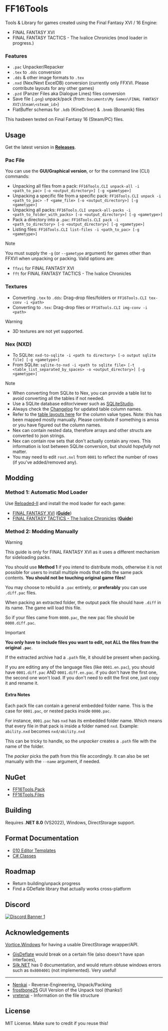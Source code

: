 # FF16Tools

Tools & Library for games created using the Final Fantasy XVI / 16 Engine:

* FINAL FANTASY XVI
* FINAL FANTASY TACTICS - The Ivalice Chronicles (mod loader in progress.)

### Features

* `.pac` Unpacker/Repacker
* `.tex` to `.dds` conversion
* `.dds` & other image formats to `.tex`
* `.nxd` (Nex/Next ExcelDB) conversion (currently only FFXVI. Please contribute layouts for any other games)
* `.pzd` (Panzer Files aka Dialogue Lines) files conversion
* Save file (`.png`) unpack/pack (from: `Documents\My Games\FINAL FANTASY XVI\Steam\<steam_id>`)
* FlatBuffer schemas for `.kdb` (KineDriver) & `.bnmb` (Bonamik) files

This hasbeen tested on Final Fantasy 16 (Steam/PC) files.

## Usage

Get the latest version in [**Releases**](https://github.com/Nenkai/FF16Pack/releases).

### Pac File
You can use the **GUI/Graphical version**, or for the command line (CLI) commands:

* Unpacking all files from a pack: `FF16Tools.CLI unpack-all -i <path_to_pac> [-o <output_directory>] [-g <gametype>]`
* Unpacking a specific file from a specific pack: `FF16Tools.CLI unpack -i <path_to_pac> -f <game_file> [-o <output_directory>] [-g <gametype>]`
* Unpacking all packs: `FF16Tools.CLI unpack-all-packs -i <path_to_folder_with_packs> [-o <output_directory>] [-g <gametype>]`
* Pack a directory into a `.pac`: `FF16Tools.CLI pack -i <path_to_directory> [-o <output_directory>] [-g <gametype>]`
* Listing files: `FF16Tools.CLI list-files -i <path_to_pac> [-g <gametype>]`

> [!NOTE]
> You must supply the `-g` (or `--gametype` argument) for games other than FFXVI when unpacking or packing. Valid options are:
> * `ffxvi` for FINAL FANTASY XVI
> * `fft` for FINAL FANTASY TACTICS - The Ivalice Chronicles


### Textures
* Converting `.tex` to `.dds`: Drag-drop files/folders or `FF16Tools.CLI tex-conv -i <path>`
* Converting to `.tex`: Drag-drop files or `FF16Tools.CLI img-conv -i <path>`

> [!WARNING]  
> * 3D textures are not yet supported.

### Nex (NXD)

* To SQLite: `nxd-to-sqlite -i <path to directory> [-o output sqlite file] [-g <gametype>]`
* From SQLite: `sqlite-to-nxd -i <path to sqlite file> [-t <table_list_separated_by_spaces> -o <output_directory>] [-g <gametype>]`

> [!NOTE]
> * When converting from SQLite to Nex, you can provide a table list to avoid converting all the tables if not needed.
> * Use a SQLite database editor/viewer such as [SQLiteStudio](https://sqlitestudio.pl/).
> * Always check the [Changelog](NEX_CHANGELOG.md) for updated table column names.
> * Refer to the [table layouts here](FF16Tools.Files/Nex/Layouts) for the column value types. Note: this has been mapped mostly manually. Please contribute if something is amiss or you have figured out the column names.
> * Nex can contain nested data, therefore arrays and other structs are converted to json strings.
> * Nex can contain row sets that don't actually contain any rows. This information is lost between SQLite conversion, but should *hopefully* not matter.
> * You may need to edit `root.nxl` from `0001` to reflect the number of rows (if you've added/removed any).

## Modding

### Method 1: Automatic Mod Loader

Use [Reloaded-II](https://github.com/Reloaded-Project/Reloaded-II/releases) and install the mod loader for each game:
* [FINAL FANTASY XVI](https://www.nexusmods.com/finalfantasy16/mods/3) ([**Guide**](https://nenkai.github.io/ffxvi-modding/modding/creating_mods/))
* [FINAL FANTASY TACTICS - The Ivalice Chronicles](https://www.nexusmods.com/finalfantasytacticstheivalicechronicles/mods/4) ([**Guide**](https://nenkai.github.io/ffxvi-modding/modding/creating_mods_fft/))


### Method 2: Modding Manually

> [!WARNING]
> This guide is only for FINAL FANTASY XVI as it uses a different mechanism for sideloading packs.
> 
> You should use **Method 1** if you intend to distribute mods, otherwise it is not possible for users to install multiple mods that edits the same pack contents. **You should not be touching original game files!**

You may choose to rebuild a `.pac` entirely, or **preferably** you can use `.diff.pac` files.

When packing an extracted folder, the output pack file should have `.diff` in its name. The game will load this file.

So if your files came from `0000.pac`, the new pac file should be `0000.diff.pac`. 

> [!IMPORTANT]
> **You only have to include files you want to edit, not ALL the files from the original `.pac`**.
> 
> If the extracted archive had a `.path` file, it should be present when packing.
> 
> If you are editing any of the language files (like `0001.en.pac`), you should have `0001.diff.pac` AND `0001.diff.en.pac`. if you don't have the first one, the second one won't load. If you don't need to edit the first one, just copy it and rename it.

#### Extra Notes

Each pack file can contain a general embedded folder name. This is the case for `0001.pac`, or nested packs inside `0000.pac`.

For instance, `0001.pac` has `nxd` has its embedded folder name. Which means that every file in that pack is inside a folder named `nxd`. Example: `ability.nxd` becomes `nxd/ability.nxd` 

This can be tricky to handle, so the *unpacker* creates a `.path` file with the name of the folder.

The *packer* picks the path from this file accordingly. It can also be set manually with the `--name` argument, if needed.

## NuGet
* [FF16Tools.Pack](https://www.nuget.org/packages/FF16Tools.Pack)
* [FF16Tools.Files](https://www.nuget.org/packages/FF16Tools.Files/)

## Building

Requires **.NET 8.0** (VS2022), Windows, DirectStorage support.

## Format Documentation

* [010 Editor Templates](https://github.com/Nenkai/010GameTemplates/tree/main/Square%20Enix/Final%20Fantasy%2016)
* [C# Classes](https://github.com/Nenkai/FF16Pack/tree/master/FF16PackLib)

## Roadmap

* Return building/unpack progress
* Find a GDeflate library that actually works cross-platform

## Discord

<a href="https://discord.gg/D7jhUDfYZh">
  <img src="https://discordapp.com/api/guilds/1284918645675397140/widget.png?style=banner2" alt="Discord Banner 1"/>
</a>

## Acknowledgements

[Vortice.Windows](https://github.com/amerkoleci/Vortice.Windows) for having a usable DirectStorage wrapper/API.
* [GisDeflate](https://github.com/sk-zk/GisDeflate) would break on a certain file (also doesn't have span interfaces),
* [Silk.NET](https://github.com/dotnet/Silk.NET) has 0 documentation, and would return obtuse windows errors such as `0x8004001` (not implemented). Very useful!

---
* [Nenkai](https://github.com/Nenkai) - Reverse-Engineering, Unpack/Packing
* [frostbone25](https://github.com/frostbone25) GUI Version of the Unpack tool (thanks!)
* [yretenai](https://github.com/yretenai) - Information on the file structure

## License

MIT License. Make sure to credit if you reuse this!
